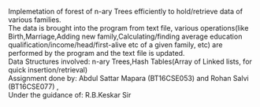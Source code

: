Implemetation of forest of n-ary Trees efficiently to hold/retrieve data of various families.
<br />
The data is brought into the program from text file, various operations(like Birth,Marriage,Adding new family,Calculating/finding average education qualification/income/head/first-alive etc of a given family, etc) are performed by the program and the text file is updated.
<br />
Data Structures involved: n-ary Trees,Hash Tables(Array of Linked lists, for quick insertion/retrieval)<br />
Assignment done by:  Abdul Sattar Mapara (BT16CSE053) and Rohan Salvi (BT16CSE077) ,<br />
Under the guidance of: R.B.Keskar Sir
